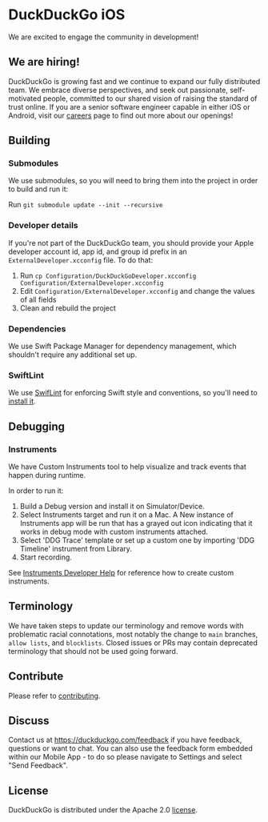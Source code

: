 # DuckDuckGo iOS


We are excited to engage the community in development!


## We are hiring!
DuckDuckGo is growing fast and we continue to expand our fully distributed team. We embrace diverse perspectives, and seek out passionate, self-motivated people, committed to our shared vision of raising the standard of trust online. If you are a senior software engineer capable in either iOS or Android, visit our [careers](https://duckduckgo.com/hiring/#open) page to find out more about our openings!

## Building

### Submodules
We use submodules, so you will need to bring them into the project in order to build and run it:

Run `git submodule update --init --recursive`

### Developer details
If you're not part of the DuckDuckGo team, you should provide your Apple developer account id, app id, and group id prefix in an `ExternalDeveloper.xcconfig` file. To do that:

 1. Run `cp Configuration/DuckDuckGoDeveloper.xcconfig Configuration/ExternalDeveloper.xcconfig`
 2. Edit `Configuration/ExternalDeveloper.xcconfig` and change the values of all fields
 3. Clean and rebuild the project

### Dependencies
We use Swift Package Manager for dependency management, which shouldn't require any additional set up.

### SwiftLint
We use [SwifLint](https://github.com/realm/SwiftLint) for enforcing Swift style and conventions, so you'll need to [install it](https://github.com/realm/SwiftLint#installation).

## Debugging

### Instruments

We have Custom Instruments tool to help visualize and track events that happen during runtime.

In order to run it:
1. Build a Debug version and install it on Simulator/Device.
2. Select Instruments target and run it on a Mac.  A New instance of Instruments app will be run that has a grayed out icon indicating that it works in debug mode with custom instruments attached.
3. Select 'DDG Trace' template or set up a custom one by importing 'DDG Timeline' instrument from Library.
4. Start recording.

See [Instruments Developer Help](https://help.apple.com/instruments/developer/mac/current/) for reference how to create custom instruments.

## Terminology

We have taken steps to update our terminology and remove words with problematic racial connotations, most notably the change to `main` branches, `allow lists`, and `blocklists`. Closed issues or PRs may contain deprecated terminology that should not be used going forward.

## Contribute

Please refer to [contributing](CONTRIBUTING.md).

## Discuss

Contact us at https://duckduckgo.com/feedback if you have feedback, questions or want to chat. You can also use the feedback form embedded within our Mobile App - to do so please navigate to Settings and select "Send Feedback".

## License
DuckDuckGo is distributed under the Apache 2.0 [license](https://github.com/duckduckgo/ios/blob/master/LICENSE.md).




